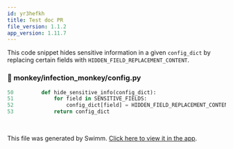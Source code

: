 ```yaml
---
id: yr3hefkh
title: Test doc PR
file_version: 1.1.2
app_version: 1.11.7
---
```


This code snippet hides sensitive information in a given `config_dict`<swm-token data-swm-token=":monkey/infection_monkey/config.py:50:5:5:`    def hide_sensitive_info(config_dict):`"/> by replacing certain fields with `HIDDEN_FIELD_REPLACEMENT_CONTENT`<swm-token data-swm-token=":monkey/infection_monkey/config.py:52:8:8:`            config_dict[field] = HIDDEN_FIELD_REPLACEMENT_CONTENT`"/>.
<!-- NOTE-swimm-snippet: the lines below link your snippet to Swimm -->
### 📄 monkey/infection_monkey/config.py
```python
50         def hide_sensitive_info(config_dict):
51             for field in SENSITIVE_FIELDS:
52                 config_dict[field] = HIDDEN_FIELD_REPLACEMENT_CONTENT
53             return config_dict
```

<br/>

This file was generated by Swimm. [Click here to view it in the app](https://app.swimm.io/repos/Z2l0aHViJTNBJTNBYmFja2VuZC1zd2ltbSUzQSUzQXJpY2FyZG9sb3Blemc=/docs/yr3hefkh).
